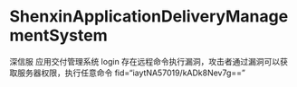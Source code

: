 # ShenxinApplicationDeliveryManagementSystem
深信服 应用交付管理系统 login 存在远程命令执行漏洞，攻击者通过漏洞可以获取服务器权限，执行任意命令
fid=“iaytNA57019/kADk8Nev7g==”

